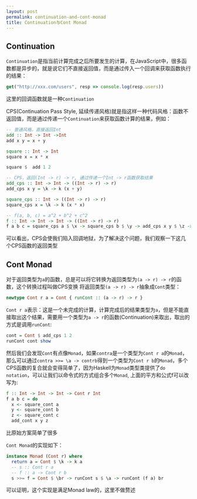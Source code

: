 ```yaml
---
layout: post
permalink: continuation-and-cont-monad
title: Continuation与Cont Monad
---
```


## Continuation

`Continuation`是指当前计算完成之后所要发生的计算，在JavaScript中，很多函数都是异步的，就是说它们不直接返回值，而是通过传入一个回调来获取函数执行的结果：
```JavaScript
get("http://xxx.com/users", resp => console.log(resp.users))
```
这里的回调函数就是一种`Continuation`

CPS(Continuation Pass Style, 延续传递风格)就是指这样一种代码风格：函数不返回值，而是通过传递一个`Continuation`来获取函数计算的结果，例如：
```haskell
-- 普通风格，直接返回Int
add :: Int -> Int ->Int
add x y = x + y

square :: Int -> Int
square x = x * x

square $  add 1 2

-- CPS，返回(Int -> r) -> r, 通过传递一个Int -> r函数获取结果
add_cps :: Int -> Int -> ((Int -> r) -> r)
add_cps x y = \k -> k (x + y)

square_cps :: Int -> ((Int -> r) -> r)
square_cps x = \k -> k (x * x)

-- f(a, b, c) = a^2 + b^2 + c^2
f :: Int -> Int -> Int -> ((Int -> r) -> r)
f a b c = square_cps a $ \x -> square_cps b $ \y -> add_cps x y $ \z -> square_cps c $ \w -> add_cps w z
```

可以看出，CPS会使我们陷入回调地狱，为了解决这个问题，我们观察一下这几个CPS函数的返回类型

## Cont Monad
对于返回类型为`a`的函数，总是可以将它转换为返回类型为`(a -> r) -> r`的函数，这个转换过程叫做CPS变换
将返回类型`(a -> r) -> r`抽象成`Cont`类型：

```haskell
newtype Cont r a = Cont { runCont :: (a -> r) -> r }
```

`Cont r a`表示：这是一个未完成的计算，计算完成后的结果类型为`a`，但是不能直接取出这个结果，需要用一个类型为`a -> r`的函数(Continuation)来取出，取出的方式是调用`runCont`:
```haskell
cont = Cont $ add_cps 1 2
runCont cont show
```
然后我们会发现`Cont`有点像`Monad`，如果`contra`是一个类型为`Cont r a`的`Monad`，那么可以通过`contra >>= \a -> contrb`得到一个类型为`Cont r b`的`Monad`，多个CPS函数的复合就会变得简单了，因为Haskell为`Monad`类型类提供了`do notation`，可以让我们以命令式的方式组合多个`Monad`, 上面的平方和公式f可以改写为:
```haskell
f :: Int -> Int -> Int -> Cont r Int
f a b c = do
  x <- square_cont a
  y <- square_cont b
  z <- square_cont c
  add_cont x y z
```
比原始方案简单了很多

`Cont Monad`的实现如下：
```haskell
instance Monad (Cont r) where
  return a = Cont $ \k -> k a
  -- s :: Cont r a
  -- f :: a -> Cont r b
  s >>= f = Cont $ \br -> runCont s $ \a -> runCont (f a) br
```
可以证明，这个实现是满足Monad law的，这里不做赘述
